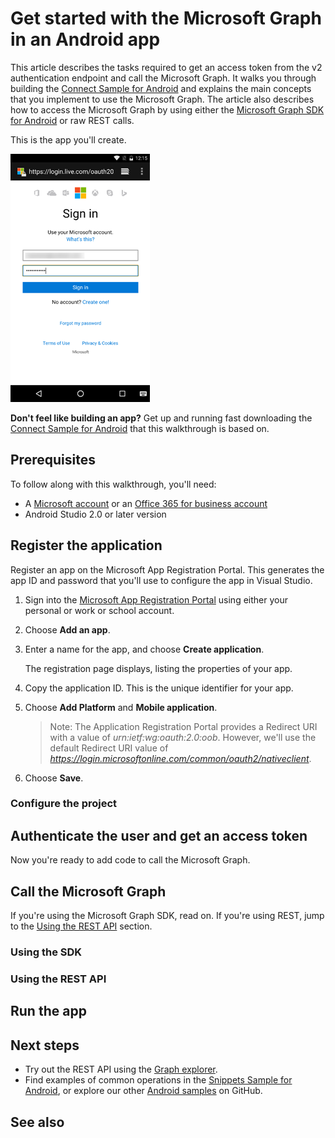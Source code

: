 # Get started with the Microsoft Graph in an Android app

This article describes the tasks required to get an access token from the v2 authentication endpoint and call the Microsoft Graph. It walks you through building the [Connect Sample for Android](https://github.com/microsoftgraph/android-java-connect-sample) and explains the main concepts that you implement to use the Microsoft Graph. The article also describes how to access the Microsoft Graph by using either the [Microsoft Graph SDK for Android](https://github.com/microsoftgraph/msgraph-sdk-android) or raw REST calls.

This is the app you'll create. 

![Connect Sample for Android screenshot](images/AndroidConnect.png)


**Don't feel like building an app?** Get up and running fast downloading the [Connect Sample for Android](https://github.com/microsoftgraph/android-java-connect-sample) that this walkthrough is based on.


## Prerequisites

To follow along with this walkthrough, you'll need: 

- A [Microsoft account](https://www.outlook.com/) or an [Office 365 for business account](http://dev.office.com/devprogram)
- Android Studio 2.0 or later version


## Register the application
Register an app on the Microsoft App Registration Portal. This generates the app ID and password that you'll use to configure the app in Visual Studio.

1. Sign into the [Microsoft App Registration Portal](https://apps.dev.microsoft.com/) using either your personal or work or school account.

2. Choose **Add an app**.

3. Enter a name for the app, and choose **Create application**. 
	
   The registration page displays, listing the properties of your app.

4. Copy the application ID. This is the unique identifier for your app. 

5. Choose **Add Platform** and **Mobile application**.

    > Note: The Application Registration Portal provides a Redirect URI with a value of *urn:ietf:wg:oauth:2.0:oob*. However, we'll use the default Redirect URI value of *https://login.microsoftonline.com/common/oauth2/nativeclient*.

6. Choose **Save**.


### Configure the project


## Authenticate the user and get an access token


Now you're ready to add code to call the Microsoft Graph. 

## Call the Microsoft Graph
If you're using the Microsoft Graph SDK, read on. If you're using REST, jump to the [Using the REST API](#using-the-rest-api) section.

### Using the SDK


### Using the REST API


## Run the app


## Next steps
- Try out the REST API using the [Graph explorer](https://graph.microsoft.io/graph-explorer).
- Find examples of common operations in the [Snippets Sample for Android](https://github.com/microsoftgraph/android-java-snippets-sample), or explore our other [Android samples](https://github.com/microsoftgraph?utf8=%E2%9C%93&query=android) on GitHub.


## See also